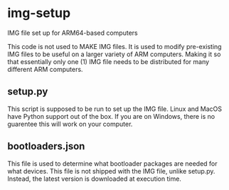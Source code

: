 # img-setup
IMG file set up for ARM64-based computers

This code is not used to MAKE IMG files. It is used to modify pre-existing IMG files to be useful on a larger variety of ARM computers. Making it so that essentially only one (1) IMG file needs to be distributed for many different ARM computers.

setup.py
---

This script is supposed to be run to set up the IMG file. Linux and MacOS have Python support out of the box.
If you are on Windows, there is no guarentee this will work on your computer.


bootloaders.json
---

This file is used to determine what bootloader packages are needed for what devices. This file is not shipped with the IMG file, unlike setup.py.
Instead, the latest version is downloaded at execution time.
